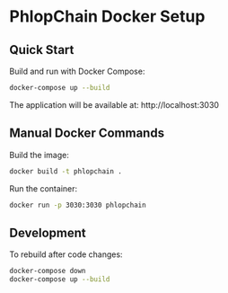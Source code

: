 # PhlopChain Docker Setup

## Quick Start

Build and run with Docker Compose:

```bash
docker-compose up --build
```

The application will be available at: http://localhost:3030

## Manual Docker Commands

Build the image:
```bash
docker build -t phlopchain .
```

Run the container:
```bash
docker run -p 3030:3030 phlopchain
```

## Development

To rebuild after code changes:
```bash
docker-compose down
docker-compose up --build
```

